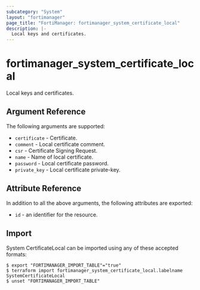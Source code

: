 ```yaml
---
subcategory: "System"
layout: "fortimanager"
page_title: "FortiManager: fortimanager_system_certificate_local"
description: |-
  Local keys and certificates.
---
```


# fortimanager_system_certificate_local
Local keys and certificates.

## Argument Reference


The following arguments are supported:


* `certificate` - Certificate.
* `comment` - Local certificate comment.
* `csr` - Certificate Signing Request.
* `name` - Name of local certificate.
* `password` - Local certificate password.
* `private_key` - Local certificate private-key.


## Attribute Reference

In addition to all the above arguments, the following attributes are exported:
* `id` - an identifier for the resource.

## Import

System CertificateLocal can be imported using any of these accepted formats:
```
$ export "FORTIMANAGER_IMPORT_TABLE"="true"
$ terraform import fortimanager_system_certificate_local.labelname SystemCertificateLocal
$ unset "FORTIMANAGER_IMPORT_TABLE"
```

